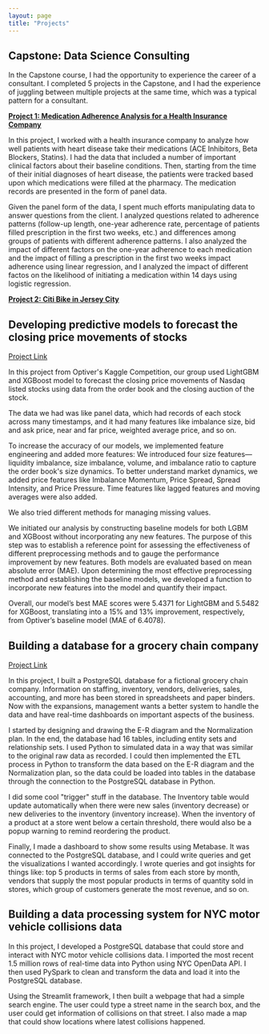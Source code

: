 ```yaml
---
layout: page
title: "Projects"
---
```


## Capstone: Data Science Consulting

In the Capstone course, I had the opportunity to experience the career of a consultant. I completed 5 projects in the Capstone, and I had the experience of juggling between multiple projects at the same time, which was a typical pattern for a consultant.

[**Project 1: Medication Adherence Analysis for a Health Insurance Company**](https://github.com/alphaB8T/Medication-Adherence-Analysis-for-a-Health-Insurance-Company)

In this project, I worked with a health insurance company to analyze how well patients with heart disease take their medications (ACE Inhibitors, Beta Blockers, Statins). I had the data that included a number of important clinical factors about their baseline conditions. Then, starting from the time of their initial diagnoses of heart disease, the patients were tracked based upon which medications were filled at the pharmacy. The medication records are presented in the form of panel data.

Given the panel form of the data, I spent much efforts manipulating data to answer questions from the client. I analyzed questions related to adherence patterns (follow-up length, one-year adherence rate, percentage of patients filled prescription in the first two weeks, etc.) and differences among groups of patients with different adherence patterns. I also analyzed the impact of different factors on the one-year adherence to each medication and the impact of filling a prescription in the first two weeks impact adherence using linear regression, and I analyzed the impact of different factos on the likelihood of initiating a medication within 14 days using logistic regression.

[**Project 2: Citi Bike in Jersey City**](https://github.com/alphaB8T/Citi-Bike-in-Jersey-City/tree/main)





## Developing predictive models to forecast the closing price movements of stocks

[Project Link]()

In this project from Optiver's Kaggle Competition, our group used LightGBM and XGBoost model to forecast the closing price movements of Nasdaq listed stocks using data from the order book and the closing auction of the stock.

The data we had was like panel data, which had records of each stock across many timestamps, and it had many features like imbalance size, bid and ask price, near and far price, weighted average price, and so on.

To increase the accuracy of our models, we implemented feature engineering and added more features:
We introduced four size features—liquidity imbalance, size imbalance, volume, and imbalance ratio to capture the order book's size dynamics.
To better understand market dynamics, we added price features like Imbalance Momentum, Price Spread, Spread Intensity, and Price Pressure.
Time features like lagged features and moving averages were also added.

We also tried different methods for managing missing values.

We initiated our analysis by constructing baseline models for both LGBM and XGBoost without incorporating any new features. The purpose of this step was to establish a reference point for assessing the effectiveness of different preprocessing methods and to gauge the performance improvement by new features. Both models are evaluated based on mean absolute error (MAE). Upon determining the most effective preprocessing method and establishing the baseline models, we developed a function to incorporate new features into the model and quantify their impact.

Overall, our model’s best MAE scores were 5.4371 for LightGBM and 5.5482 for XGBoost, translating into a 15% and 13% improvement, respectively, from Optiver’s baseline model (MAE of 6.4078).





## Building a database for a grocery chain company

[Project Link]()

In this project, I built a PostgreSQL database for a fictional grocery chain company. Information on staffing, inventory, vendors, deliveries, sales, accounting, and more has been stored in spreadsheets and paper binders. Now with the expansions, management wants a better system to handle the data and have real-time dashboards on important aspects of the business.

I started by designing and drawing the E-R diagram and the Normalization plan. In the end, the database had 16 tables, including entity sets and relationship sets. I used Python to simulated data in a way that was similar to the original raw data as recorded. I could then implemented the ETL process in Python to transform the data based on the E-R diagram and the Normalization plan, so  the data could be loaded into tables in the database through the connection to the PostgreSQL database in Python.

I did some cool "trigger" stuff in the database. The Inventory table would update automatically when there were new sales (inventory decrease) or new deliveries to the inventory (inventory increase). When the inventory of a product at a store went below a certain threshold, there would also be a popup warning to remind reordering the product.

Finally, I made a dashboard to show some results using Metabase. It was connected to the PostgreSQL database, and I could write queries and get the visualizations I wanted accordingly. I wrote queries and got insights for things like: top 5 products in terms of sales from each store by month, vendors that supply the most popular products in terms of quantity sold in stores, which group of customers generate the most revenue, and so on.





##  Building a data processing system for NYC motor vehicle collisions data

In this project, I developed a PostgreSQL database that could store and interact with NYC motor vehicle collisions data. I imported the most recent 1.5 million rows of real-time data into Python using NYC OpenData API. I then used PySpark to clean and transform the data and load it into the PostgreSQL database.

Using the Streamlit framework, I then built a webpage that had a simple search engine. The user could type a street name in the search box, and the user could get information of collisions on that street. I also made a map that could show locations where latest collisions happened.



